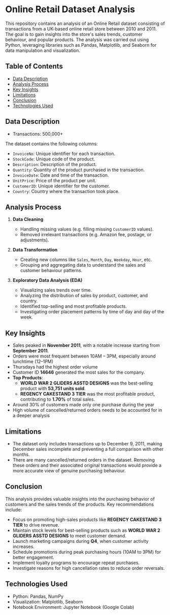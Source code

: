 # Online Retail Dataset Analysis

This repository contains an analysis of an Online Retail dataset consisting of transactions from a UK-based online retail store between 2010 and 2011. The goal is to gain insights into the store's sales trends, customer behaviour, and popular products. The analysis was carried out using Python, leveraging libraries such as Pandas, Matplotlib, and Seaborn for data manipulation and visualization.

## Table of Contents

- [Data Description](#data-description)
- [Analysis Process](#analysis-process)
- [Key Insights](#key-insights)
- [Limitations](#limitations)
- [Conclusion](#conclusion)
- [Technologies Used](#technologies-used)


## Data Description
- Transactions: 500,000+

The dataset contains the following columns:

- `InvoiceNo`: Unique identifier for each transaction.
- `StockCode`: Unique code of the product.
- `Description`: Description of the product.
- `Quantity`: Quantity of the product purchased in the transaction.
- `InvoiceDate`: Date and time of the transaction.
- `UnitPrice`: Price of the product per unit.
- `CustomerID`: Unique identifier for the customer.
- `Country`: Country where the transaction took place.

## Analysis Process

1. **Data Cleaning**

   - Handling missing values (e.g. filling missing `CustomerID` values).
   - Removed irrelevant transactions (e.g. Amazon fee, postage, or adjustments).

2. **Data Transformation**

   - Creating new columns like `Sales`, `Month`, `Day`, `Weekday`, `Hour`, etc.
   - Grouping and aggregating data to understand the sales and customer behaviour patterns.

3. **Exploratory Data Analysis (EDA)**

   - Visualizing sales trends over time.
   - Analyzing the distribution of sales by product, customer, and country.
   - Identified top-selling and most profitable products.
   - Investigating order placement patterns by time of day and day of the week.

## Key Insights

- Sales peaked in **November 2011**, with a notable increase starting from **September 2011**.
- Orders were most frequent between 10AM – 3PM, especially around lunchtime (12–1PM)
- Thursdays had the highest order volume
- Customer ID **14646** generated the most sales for the company.
- **Top Products**:
  - **WORLD WAR 2 GLIDERS ASSTD DESIGNS** was the best-selling product with **53,751 units sold**.
  - **REGENCY CAKESTAND 3 TIER** was the most profitable product, contributing to **1.70%** of total sales.
- Around 30% of customers made only one purchase during the year
- High volume of cancelled/returned orders needs to be accounted for in a deeper analysis

## Limitations

- The dataset only includes transactions up to December 9, 2011, making December sales incomplete and preventing a full comparison with other months.
- There are many cancelled/returned orders in the dataset. Removing these orders and their associated original transactions would provide a more accurate view of genuine purchasing behaviour.

## Conclusion

This analysis provides valuable insights into the purchasing behavior of customers and the sales trends of the products. Key recommendations include:

- Focus on promoting high-sales products like **REGENCY CAKESTAND 3 TIER** to drive revenue.
- Maintain stock levels for best-selling products such as **WORLD WAR 2 GLIDERS ASSTD DESIGNS** to meet customer demand.
- Launch marketing campaigns during **Q4**, when customer activity increases.
- Schedule promotions during peak purchasing hours (10AM to 3PM) for better engagement.
- Implement loyalty programs to encourage repeat purchases.
- Investigate reasons for high cancellation rates to reduce order reversals.

## Technologies Used

- Python: Pandas, NumPy
- Visualization: Matplotlib, Seaborn
- Notebook Environment: Jupyter Notebook (Google Colab)
